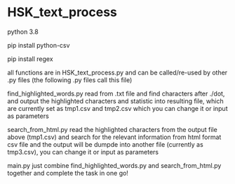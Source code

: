 # HSK_text_process

python 3.8

pip install python-csv

pip install regex

all functions are in HSK_text_process.py and can be called/re-used by other .py files (the following .py files call this file)

find_highlighted_words.py read from .txt file and find characters after ./dot, and output the highlighted characters and statistic into resulting file, which are currently set as tmp1.csv and tmp2.csv which you can change it or input as parameters

search_from_html.py read the highlighted characters from the output file above (tmp1.csv) and search for the relevant information from html format csv file and the output will be dumpde into another file (currently as tmp3.csv),  you can change it or input as parameters

main.py just combine find_highlighted_words.py and search_from_html.py together and complete the task in one go! 


